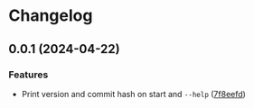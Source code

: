 # Changelog

## 0.0.1 (2024-04-22)


### Features

* Print version and commit hash on start and `--help` ([7f8eefd](https://github.com/sne11ius/pp/commit/7f8eefd5d63a6a5c232ae880616f832f799813c8))
